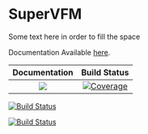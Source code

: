 # SuperVFM

Some text here in order to fill the space

Documentation Available [here](https://pstasiak2000.github.io/SuperVFM/).

| **Documentation**                                                         | **Build Status**                                                                                |
|:-------------------------------------------------------------------------:|:-----------------------------------------------------------------------------------------------:|
| [![][docs-dev-img]][docs-dev-url] | [![Coverage](https://codecov.io/gh/pstasiak2000/SuperVFM.jl/branch/main/graph/badge.svg)](https://codecov.io/gh/pstasiak2000/SuperVFM.jl) |



[![Build Status](https://github.com/pstasiak2000/SuperVFM.jl/actions/workflows/CI.yml/badge.svg)](https://github.com/pstasiak2000/SuperVFM.jl/actions/workflows/CI.yml?query=branch%3Amain)


[![Build Status](https://github.com/pstasiak2000/SuperVFM.jl/actions/workflows/CI.yml/badge.svg?branch=main)](https://github.com/pstasiak2000/SuperVFM.jl/actions/workflows/CI.yml?query=branch%3Amain)

[docs-dev-img]: https://img.shields.io/badge/docs-dev-blue.svg
[docs-dev-url]: https://pstasiak2000.github.io/SuperVFM/dev/
